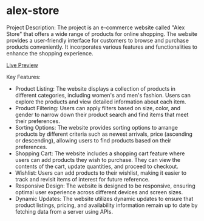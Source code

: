 # alex-store

Project Description:
The project is an e-commerce website called "Alex Store" that offers a wide range of products for online shopping. The website provides a user-friendly interface for customers to browse and purchase products conveniently. It incorporates various features and functionalities to enhance the shopping experience.

<a href="https://alexeivorobev.github.io/alex-store/">Live Preview</a>

Key Features:
 - Product Listing: The website displays a collection of products in different categories, including women's and men's fashion. Users can explore the products and view detailed information about each item.
- Product Filtering: Users can apply filters based on size, color, and gender to narrow down their product search and find items that meet their preferences.
- Sorting Options: The website provides sorting options to arrange products by different criteria such as newest arrivals, price (ascending or descending), allowing users to find products based on their preferences.
- Shopping Cart: The website includes a shopping cart feature where users can add products they wish to purchase. They can view the contents of the cart, update quantities, and proceed to checkout.
- Wishlist: Users can add products to their wishlist, making it easier to track and revisit items of interest for future reference.
- Responsive Design: The website is designed to be responsive, ensuring optimal user experience across different devices and screen sizes.
- Dynamic Updates: The website utilizes dynamic updates to ensure that product listings, pricing, and availability information remain up to date by fetching data from a server using APIs.
